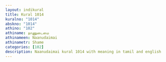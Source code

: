 ```yaml
---
layout: indikural
title: Kural 1014
kuralno: "1014"
abskno: "1014"
athino: "102"
athiname: நாணுடைமை
athinameen: Naanudaimai
athinametr: Shame
categories: [102]
description: Naanudaimai kural 1014 with meaning in tamil and english 
---
```


